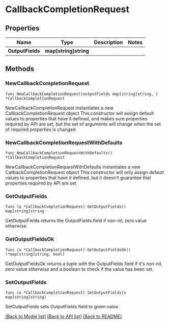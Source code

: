 # CallbackCompletionRequest

## Properties

Name | Type | Description | Notes
------------ | ------------- | ------------- | -------------
**OutputFields** | **map[string]string** |  | 

## Methods

### NewCallbackCompletionRequest

`func NewCallbackCompletionRequest(outputFields map[string]string, ) *CallbackCompletionRequest`

NewCallbackCompletionRequest instantiates a new CallbackCompletionRequest object
This constructor will assign default values to properties that have it defined,
and makes sure properties required by API are set, but the set of arguments
will change when the set of required properties is changed

### NewCallbackCompletionRequestWithDefaults

`func NewCallbackCompletionRequestWithDefaults() *CallbackCompletionRequest`

NewCallbackCompletionRequestWithDefaults instantiates a new CallbackCompletionRequest object
This constructor will only assign default values to properties that have it defined,
but it doesn't guarantee that properties required by API are set

### GetOutputFields

`func (o *CallbackCompletionRequest) GetOutputFields() map[string]string`

GetOutputFields returns the OutputFields field if non-nil, zero value otherwise.

### GetOutputFieldsOk

`func (o *CallbackCompletionRequest) GetOutputFieldsOk() (*map[string]string, bool)`

GetOutputFieldsOk returns a tuple with the OutputFields field if it's non-nil, zero value otherwise
and a boolean to check if the value has been set.

### SetOutputFields

`func (o *CallbackCompletionRequest) SetOutputFields(v map[string]string)`

SetOutputFields sets OutputFields field to given value.



[[Back to Model list]](../README.md#documentation-for-models) [[Back to API list]](../README.md#documentation-for-api-endpoints) [[Back to README]](../README.md)


